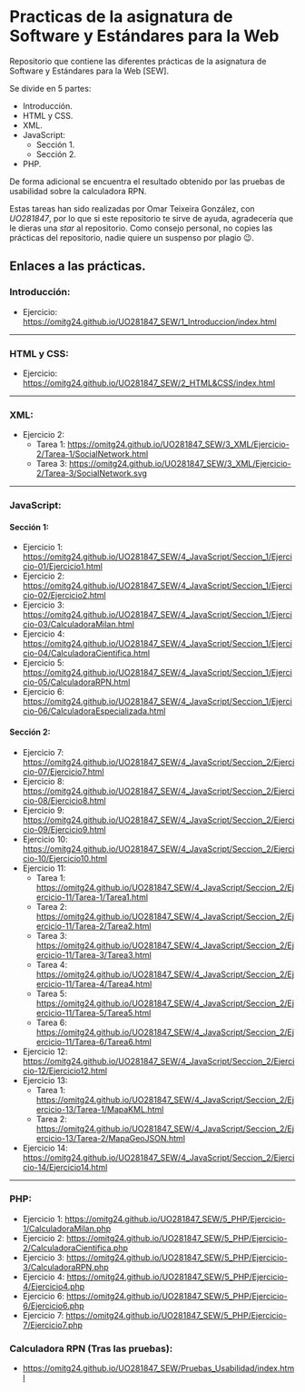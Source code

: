 # Practicas de la asignatura de Software y Estándares para la Web
Repositorio que contiene las diferentes prácticas de la asignatura de Software y Estándares para la Web [SEW].

Se divide en 5 partes:
  
  * Introducción.
  * HTML y CSS.
  * XML.
  * JavaScript:
    - Sección 1.
    - Sección 2.
  * PHP.
  
De forma adicional se encuentra el resultado obtenido por las pruebas de usabilidad sobre la calculadora RPN.
  
Estas tareas han sido realizadas por Omar Teixeira González, con *UO281847*, por lo que si este repositorio te sirve de ayuda, agradecería que le dieras una _star_ al repositorio.
Como consejo personal, no copies las prácticas del repositorio, nadie quiere un suspenso por plagio :wink:.

## Enlaces a las prácticas.
### Introducción:
  * Ejercicio: https://omitg24.github.io/UO281847_SEW/1_Introduccion/index.html  
---

### HTML y CSS:
  * Ejercicio: https://omitg24.github.io/UO281847_SEW/2_HTML&CSS/index.html  
---

### XML:
  * Ejercicio 2: 
    * Tarea 1: https://omitg24.github.io/UO281847_SEW/3_XML/Ejercicio-2/Tarea-1/SocialNetwork.html
    * Tarea 3: https://omitg24.github.io/UO281847_SEW/3_XML/Ejercicio-2/Tarea-3/SocialNetwork.svg
---

### JavaScript:
#### Sección 1:
  * Ejercicio 1: https://omitg24.github.io/UO281847_SEW/4_JavaScript/Seccion_1/Ejercicio-01/Ejercicio1.html
  * Ejercicio 2: https://omitg24.github.io/UO281847_SEW/4_JavaScript/Seccion_1/Ejercicio-02/Ejercicio2.html
  * Ejercicio 3: https://omitg24.github.io/UO281847_SEW/4_JavaScript/Seccion_1/Ejercicio-03/CalculadoraMilan.html
  * Ejercicio 4: https://omitg24.github.io/UO281847_SEW/4_JavaScript/Seccion_1/Ejercicio-04/CalculadoraCientifica.html
  * Ejercicio 5: https://omitg24.github.io/UO281847_SEW/4_JavaScript/Seccion_1/Ejercicio-05/CalculadoraRPN.html
  * Ejercicio 6: https://omitg24.github.io/UO281847_SEW/4_JavaScript/Seccion_1/Ejercicio-06/CalculadoraEspecializada.html
#### Sección 2:
  * Ejercicio 7: https://omitg24.github.io/UO281847_SEW/4_JavaScript/Seccion_2/Ejercicio-07/Ejercicio7.html
  * Ejercicio 8: https://omitg24.github.io/UO281847_SEW/4_JavaScript/Seccion_2/Ejercicio-08/Ejercicio8.html
  * Ejercicio 9: https://omitg24.github.io/UO281847_SEW/4_JavaScript/Seccion_2/Ejercicio-09/Ejercicio9.html
  * Ejercicio 10: https://omitg24.github.io/UO281847_SEW/4_JavaScript/Seccion_2/Ejercicio-10/Ejercicio10.html
  * Ejercicio 11: 
    * Tarea 1: https://omitg24.github.io/UO281847_SEW/4_JavaScript/Seccion_2/Ejercicio-11/Tarea-1/Tarea1.html
    * Tarea 2: https://omitg24.github.io/UO281847_SEW/4_JavaScript/Seccion_2/Ejercicio-11/Tarea-2/Tarea2.html
    * Tarea 3: https://omitg24.github.io/UO281847_SEW/4_JavaScript/Seccion_2/Ejercicio-11/Tarea-3/Tarea3.html
    * Tarea 4: https://omitg24.github.io/UO281847_SEW/4_JavaScript/Seccion_2/Ejercicio-11/Tarea-4/Tarea4.html
    * Tarea 5: https://omitg24.github.io/UO281847_SEW/4_JavaScript/Seccion_2/Ejercicio-11/Tarea-5/Tarea5.html
    * Tarea 6: https://omitg24.github.io/UO281847_SEW/4_JavaScript/Seccion_2/Ejercicio-11/Tarea-6/Tarea6.html
  * Ejercicio 12: https://omitg24.github.io/UO281847_SEW/4_JavaScript/Seccion_2/Ejercicio-12/Ejercicio12.html
  * Ejercicio 13: 
    * Tarea 1: https://omitg24.github.io/UO281847_SEW/4_JavaScript/Seccion_2/Ejercicio-13/Tarea-1/MapaKML.html
    * Tarea 2: https://omitg24.github.io/UO281847_SEW/4_JavaScript/Seccion_2/Ejercicio-13/Tarea-2/MapaGeoJSON.html
  * Ejercicio 14: https://omitg24.github.io/UO281847_SEW/4_JavaScript/Seccion_2/Ejercicio-14/Ejercicio14.html
---

### PHP:
  * Ejercicio 1: https://omitg24.github.io/UO281847_SEW/5_PHP/Ejercicio-1/CalculadoraMilan.php
  * Ejercicio 2: https://omitg24.github.io/UO281847_SEW/5_PHP/Ejercicio-2/CalculadoraCientifica.php
  * Ejercicio 3: https://omitg24.github.io/UO281847_SEW/5_PHP/Ejercicio-3/CalculadoraRPN.php
  * Ejercicio 4: https://omitg24.github.io/UO281847_SEW/5_PHP/Ejercicio-4/Ejercicio4.php
  * Ejercicio 6: https://omitg24.github.io/UO281847_SEW/5_PHP/Ejercicio-6/Ejercicio6.php
  * Ejercicio 7: https://omitg24.github.io/UO281847_SEW/5_PHP/Ejercicio-7/Ejercicio7.php

### Calculadora RPN (Tras las pruebas):
  * https://omitg24.github.io/UO281847_SEW/Pruebas_Usabilidad/index.html

